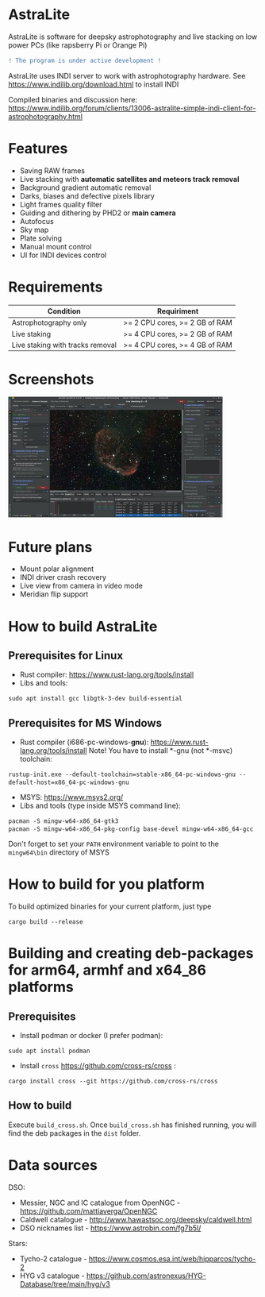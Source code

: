 # AstraLite
AstraLite is software for deepsky astrophotography and live stacking
on low power PCs (like rapsberry Pi or Orange Pi)

```diff
! The program is under active development !
```

AstraLite uses INDI server to work with astrophotography hardware.
See https://www.indilib.org/download.html to install INDI

Compiled binaries and discussion here:
https://www.indilib.org/forum/clients/13006-astralite-simple-indi-client-for-astrophotography.html

# Features
* Saving RAW frames
* Live stacking with **automatic satellites and meteors track removal**
* Background gradient automatic removal
* Darks, biases and defective pixels library
* Light frames quality filter
* Guiding and dithering by PHD2 or **main camera**
* Autofocus
* Sky map
* Plate solving
* Manual mount control
* UI for INDI devices control

# Requirements
| Condition                        | Requiriment                    |
|----------------------------------|--------------------------------|
| Astrophotography only            | >= 2 CPU cores, >= 2 GB of RAM |
| Live staking                     | >= 4 CPU cores, >= 2 GB of RAM |
| Live staking with tracks removal | >= 4 CPU cores, >= 4 GB of RAM |

# Screenshots
[![Main tab](./docs/screenshot1_small.jpg)](./docs/screenshot1.jpg?raw=true)

# Future plans
* Mount polar alignment
* INDI driver crash recovery
* Live view from camera in video mode
* Meridian flip support

# How to build AstraLite
## Prerequisites for Linux
* Rust compiler: https://www.rust-lang.org/tools/install
* Libs and tools:
```
sudo apt install gcc libgtk-3-dev build-essential
```

## Prerequisites for MS Windows
* Rust compiler (i686-pc-windows-**gnu**): https://www.rust-lang.org/tools/install
  Note! You have to install *-gnu (not *-msvc) toolchain:
```
rustup-init.exe --default-toolchain=stable-x86_64-pc-windows-gnu --default-host=x86_64-pc-windows-gnu
```
* MSYS: https://www.msys2.org/
* Libs and tools (type inside MSYS command line):
```
pacman -S mingw-w64-x86_64-gtk3
pacman -S mingw-w64-x86_64-pkg-config base-devel mingw-w64-x86_64-gcc
```

Don't forget to set your `PATH` environment variable to point to the `mingw64\bin` directory of MSYS

# How to build for you platform
To build optimized binaries for your current platform, just type
```
cargo build --release
```
# Building and creating deb-packages for arm64, armhf and x64_86 platforms
## Prerequisites
* Install podman or docker (I prefer podman):
```
sudo apt install podman
```
* Install `cross` https://github.com/cross-rs/cross :
```
cargo install cross --git https://github.com/cross-rs/cross
```
## How to build
Execute `build_cross.sh`. Once `build_cross.sh` has finished running, you will find the deb packages in the `dist` folder.

# Data sources
DSO:
* Messier, NGC and IC catalogue from OpenNGC - https://github.com/mattiaverga/OpenNGC
* Caldwell catalogue - http://www.hawastsoc.org/deepsky/caldwell.html
* DSO nicknames list - https://www.astrobin.com/fg7b5l/

Stars:
* Tycho-2 catalogue - https://www.cosmos.esa.int/web/hipparcos/tycho-2
* HYG v3 catalogue - https://github.com/astronexus/HYG-Database/tree/main/hyg/v3
